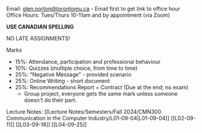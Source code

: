 
Email: glen.norton@torontomu.ca  - Email first to get link to office hour
Office Hours: Tues/Thurs 10-11am and by appointment (via Zoom)

**USE CANADIAN SPELLING**

NO LATE ASSIGNMENTS!

Marks
- 15%: Attendance, participation and professional behaviour
- 10%: Quizzes (multiple choice, from time to time)
- 25%: "Negative Message" - provided scenario
- 25%: Online Writing - short document
- 25%: Recommendations Report + Contract (Due at the end; no exam)
	- Group project, everyone gets the same mark unless someone doesn't do their part.

Lecture Notes:
[[Lecture Notes/Semesters/Fall 2024/CMN300 Communication in the Computer Industry/L01-09-04|L01-09-04]]
[[L02-09-11]]
[[L03-09-18]]
[[L04-09-25]]
